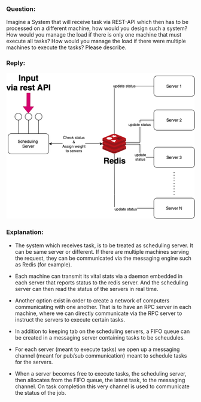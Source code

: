 ### Question: 

Imagine a System that will receive task via REST-API which then has to be processed on a different machine, how would you design such a system? How would you manage the load if there is only one machine that must execute all tasks? How would you manage the load if there were multiple machines to execute the tasks? Please describe.

### Reply:

![Alt text](../images/t1.png?raw=true "Scheduling servers")


### Explanation:

- The system which receives task, is to be treated as scheduling server. It can be same server or different. If there are multiple machines serving the request, they can be 
communicated via the messaging engine such as Redis (for example).
- Each machine can transmit its vital stats via a daemon embedded in each server that reports status to the redis server. And the scheduling server can then read the status of 
the servers in real time.
- Another option exist in order to create a network of computers communicating with one another. That is to have an RPC server in each machine, where we can directly 
communicate via the RPC server to instruct the servers to execute certain tasks.

- In addition to keeping tab on the scheduling servers, a FIFO queue can be created in a messaging server containing tasks to be scheudules.
- For each server (meant to execute tasks) we open up a messaging channel (meant for pub/sub communication) meant to schedule tasks for the servers.
- When a server becomes free to execute tasks, the scheduling server, then allocates from the FIFO queue, the latest task, to the messaging channel. On task completion this very channel is used to communicate the status of the job.



